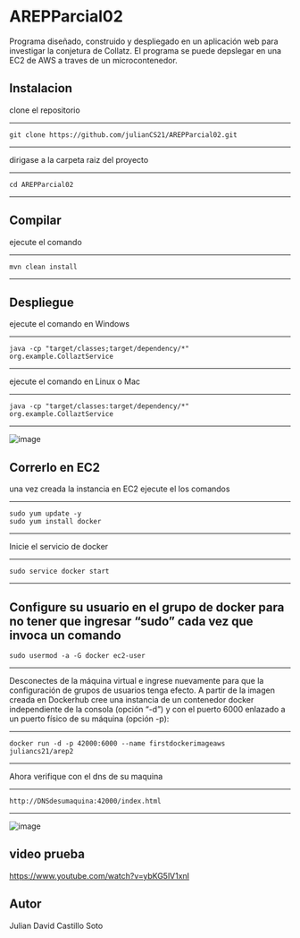 # AREPParcial02


Programa diseñado, construido y despliegado en un aplicación web para investigar la conjetura de Collatz. El programa se puede depslegar en una EC2 de AWS a traves de un microcontenedor.


## Instalacion 

clone el repositorio

---

    git clone https://github.com/julianCS21/AREPParcial02.git

---


dirigase a la carpeta raiz del proyecto


---

    cd AREPParcial02


---

## Compilar


ejecute el comando

---

    mvn clean install

---


## Despliegue


ejecute el comando en Windows

---

    java -cp "target/classes;target/dependency/*" org.example.CollaztService  
  
---

ejecute el comando en Linux o Mac

---

    java -cp "target/classes:target/dependency/*" org.example.CollaztService  

---



![image](https://github.com/julianCS21/AREPParcial02/assets/96396177/b9cafe0d-dce0-4835-a20b-b32168839763)


## Correrlo en EC2


una vez creada la instancia en EC2 ejecute el los comandos 


---

    sudo yum update -y
    sudo yum install docker

---

Inicie el servicio de docker

---

    sudo service docker start
    
---

Configure su usuario en el grupo de docker para no tener que ingresar “sudo” cada vez que invoca un comando
---

    sudo usermod -a -G docker ec2-user
    
---

Desconectes de la máquina virtual e ingrese nuevamente para que la configuración de grupos de usuarios tenga efecto.
A partir de la imagen creada en Dockerhub cree una instancia de un contenedor docker independiente de la consola (opción “-d”) y con el puerto 6000 enlazado a un puerto físico de su máquina (opción -p):


---

    docker run -d -p 42000:6000 --name firstdockerimageaws juliancs21/arep2

---


Ahora verifique con el dns de su maquina


---

    http://DNSdesumaquina:42000/index.html

---





![image](https://github.com/julianCS21/AREPParcial02/assets/96396177/a5a89646-5d26-4f72-a0b4-d7ddc55729c2)


## video prueba


https://www.youtube.com/watch?v=ybKG5lV1xnI


## Autor

Julian David Castillo Soto
